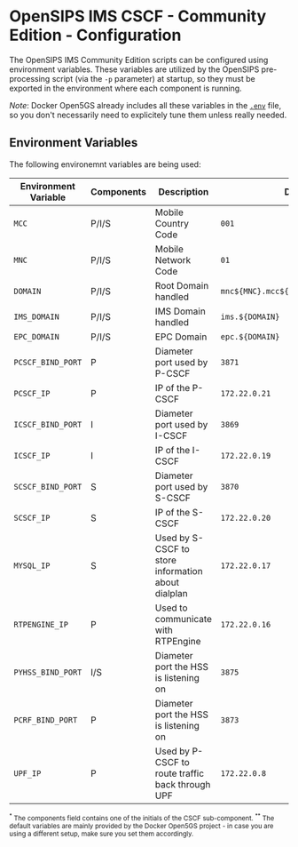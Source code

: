 # OpenSIPS IMS CSCF - Community Edition - Configuration


The OpenSIPS IMS Community Edition scripts can be configured using environment
variables. These variables are utilized by the OpenSIPS pre-processing script
(via the `-p` parameter) at startup, so they must be exported in the
environment where each component is running.

_Note_: Docker Open5GS already includes all these variables in the
[`.env`]() file, so you don't necessarily need to explicitely tune them unless
really needed.

## Environment Variables

The following environemnt variables are being used:

| Environment Variable | Components | Description                    | Default |
|----------------------|------------|--------------------------------|---------|
| `MCC`                | P/I/S      | Mobile Country Code            | `001`   |
| `MNC`                | P/I/S      | Mobile Network Code            | `01`    |
| `DOMAIN`     | P/I/S | Root Domain handled  | `mnc${MNC}.mcc${MCC}.3gppnetwork.org` |
| `IMS_DOMAIN` | P/I/S | IMS Domain handled   | `ims.${DOMAIN}` |
| `EPC_DOMAIN` | P/I/S | EPC Domain           | `epc.${DOMAIN}` |
| `PCSCF_BIND_PORT` | P | Diameter port used by P-CSCF | `3871`        |
| `PCSCF_IP`        | P | IP of the P-CSCF             | `172.22.0.21` |
| `ICSCF_BIND_PORT` | I | Diameter port used by I-CSCF | `3869`        |
| `ICSCF_IP`        | I | IP of the I-CSCF             | `172.22.0.19` |
| `SCSCF_BIND_PORT` | S | Diameter port used by S-CSCF | `3870`        |
| `SCSCF_IP`        | S | IP of the S-CSCF             | `172.22.0.20` |
| `MYSQL_IP` | S | Used by S-CSCF to store information about dialplan | `172.22.0.17` |
| `RTPENGINE_IP` | P | Used to communicate with RTPEngine | `172.22.0.16` |
| `PYHSS_BIND_PORT` | I/S | Diameter port the HSS is listening on | `3875`|
| `PCRF_BIND_PORT`  | P   | Diameter port the HSS is listening on | `3873`|
| `UPF_IP` | P | Used by P-CSCF to route traffic back through UPF | `172.22.0.8` |

<sub>
<sup>*</sup> The components field contains one of the initials of the CSCF sub-component.
</sub>

<sub>
<sup>**</sup> The default variables are mainly provided by the Docker Open5GS project - 
in case you are using a different setup, make sure you set them accordingly.
</sub>
